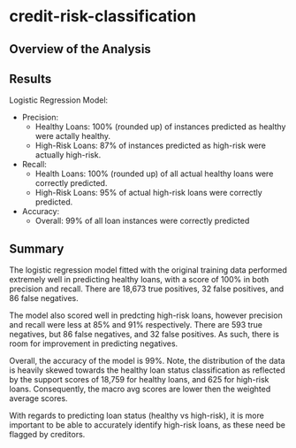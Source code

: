 # credit-risk-classification

## Overview of the Analysis

## Results

Logistic Regression Model:

* Precision:
  * Healthy Loans: 100% (rounded up) of instances predicted as healthy were actally healthy.
  * High-Risk Loans: 87% of instances predicted as high-risk were actually high-risk.
* Recall:
  * Health Loans: 100% (rounded up) of all actual healthy loans were correctly predicted.
  * High-Risk Loans: 95% of actual high-risk loans were correctly predicted.
* Accuracy:
  * Overall: 99% of all loan instances were correctly predicted

## Summary

The logistic regression model fitted with the original training data performed extremely well in predicting healthy loans, with a score of 100% in both precision and recall. There are 18,673 true positives, 32 false positives, and 86 false negatives.

The model also scored well in predcting high-risk loans, however precision and recall were less at 85% and 91% respectively. There are 593 true negatives, but 86 false negatives, and 32 false positives. As such, there is room for improvement in predicting negatives.

Overall, the accuracy of the model is 99%. Note, the distribution of the data is heavily skewed towards the healthy loan status classification as reflected by the support scores of 18,759 for healthy loans, and 625 for high-risk loans. Consequently, the macro avg scores are lower then the weighted average scores.

With regards to predicting loan status (healthy vs high-risk), it is more important to be able to accurately identify high-risk loans, as these need be flagged by creditors.
